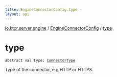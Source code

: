```yaml
---
title: EngineConnectorConfig.type - 
layout: api
---
```


<div class='api-docs-breadcrumbs'><a href="../index.html">io.ktor.server.engine</a> / <a href="index.html">EngineConnectorConfig</a> / <a href="./type.html">type</a></div>

# type

<div class="signature"><code><span class="keyword">abstract</span> <span class="keyword">val </span><span class="identifier">type</span><span class="symbol">: </span><a href="../-connector-type/index.html"><span class="identifier">ConnectorType</span></a></code></div>

Type of the connector, e.g HTTP or HTTPS.


